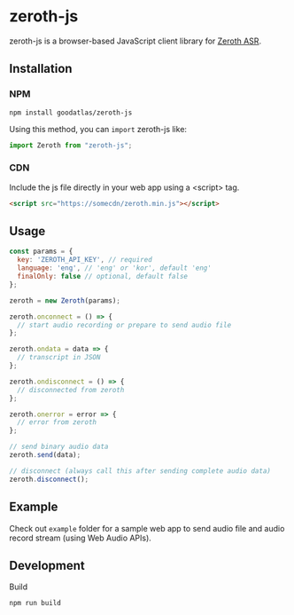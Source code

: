 # zeroth-js

zeroth-js is a browser-based JavaScript client library for [Zeroth ASR](https://github.com/goodatlas/zeroth).

## Installation

### NPM

```
npm install goodatlas/zeroth-js
```

Using this method, you can `import` zeroth-js like:

```js
import Zeroth from "zeroth-js";
```

### CDN

Include the js file directly in your web app using a &lt;script&gt; tag.

```html
<script src="https://somecdn/zeroth.min.js"></script>
```

## Usage

```js
const params = {
  key: 'ZEROTH_API_KEY', // required
  language: 'eng', // 'eng' or 'kor', default 'eng'
  finalOnly: false // optional, default false
};

zeroth = new Zeroth(params);

zeroth.onconnect = () => {
  // start audio recording or prepare to send audio file
};

zeroth.ondata = data => {
  // transcript in JSON
};

zeroth.ondisconnect = () => {
  // disconnected from zeroth
};

zeroth.onerror = error => {
  // error from zeroth
};

// send binary audio data
zeroth.send(data);

// disconnect (always call this after sending complete audio data)
zeroth.disconnect();
```

## Example

Check out `example` folder for a sample web app to send audio file and audio record stream (using Web Audio APIs).

## Development

Build
```
npm run build
```
